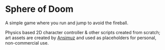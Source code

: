 # Sphere of Doom
A simple game where you run and jump to avoid the fireball.
 
Physics based 2D character controller & other scripts created from scratch; art assets are created by [Ansimuz](https://assetstore.unity.com/packages/2d/characters/gothicvania-church-pack-147117) and used as placeholders for personal, non-commercial use.
